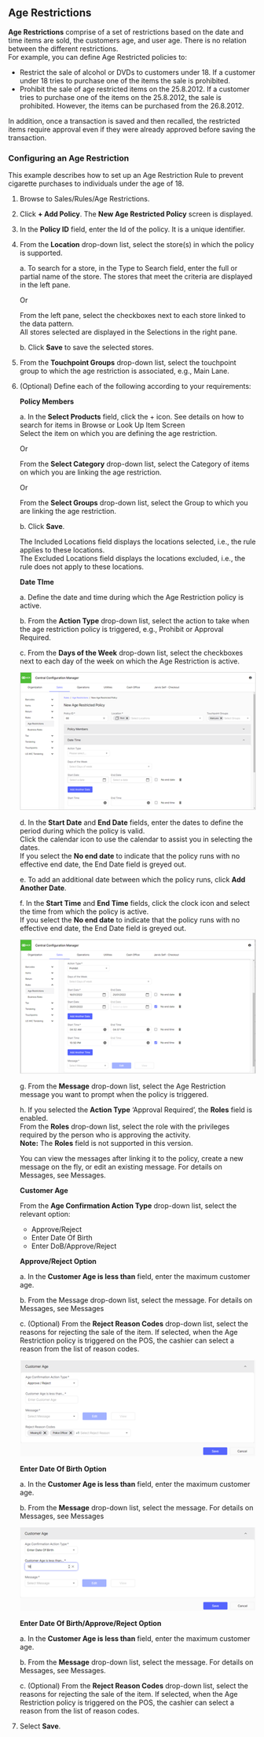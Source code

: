 ## Age Restrictions

**Age Restrictions** comprise of a set of restrictions based on the date and time items are sold, the customers age, and user age. There is no relation between the different restrictions.  
For example, you can define Age Restricted policies to:

* Restrict the sale of alcohol or DVDs to customers under 18. If a customer under 18 tries to purchase one of the items the sale is prohibited.
* Prohibit the sale of age restricted items on the 25.8.2012. If a customer tries to purchase one of the items on the 25.8.2012, the sale is prohibited. However, the items can be purchased from the 26.8.2012.

In addition, once a transaction is saved and then recalled, the restricted items require approval even if they were already approved before saving the transaction.

### Configuring an Age Restriction

This example describes how to set up an Age Restriction Rule to prevent cigarette purchases to individuals under the age of 18.

1. Browse to Sales/Rules/Age Restrictions.
2. Click **+ Add Policy**. The **New Age Restricted Policy** screen is displayed.
3. In the **Policy ID** field, enter the Id of the policy. It is a unique identifier.
4. From the **Location** drop-down list, select the store(s) in which the policy is supported.

    a. To search for a store, in the Type to Search field, enter the full or partial name of the store. The stores that meet the criteria are displayed in the left pane.

    Or

    From the left pane, select the checkboxes next to each store linked to the data pattern.  
    All stores selected are displayed in the Selections in the right pane.

    b. Click **Save** to save the selected stores.

5. From the **Touchpoint Groups** drop-down list, select the touchpoint group to which the age restriction is associated, e.g., Main Lane.
6. (Optional) Define each of the following according to your requirements:  

    **Policy Members**  

    a. In the **Select Products** field, click the + icon. See details on how to search for items in Browse or Look Up Item Screen  
    Select the item on which you are defining the age restriction.

    Or  

    From the **Select Category** drop-down list, select the Category of items on which you are linking the age restriction.

    Or  

    From the **Select Groups** drop-down list, select the Group to which you are linking the age restriction.  

    b. Click **Save**.  

    The Included Locations field displays the locations selected, i.e., the rule applies to these locations.  
    The Excluded Locations field displays the locations excluded, i.e., the rule does not apply to these locations.  

    **Date TIme**  

    a. Define the date and time during which the Age Restriction policy is active.  

    b. From the **Action Type** drop-down list, select the action to take when the age restriction policy is triggered, e.g., Prohibit or Approval Required.  

    c. From the **Days of the Week** drop-down list, select the checkboxes next to each day of the week on which the Age Restriction is active.

    ![Date Time Form](/Images/datetimeform.png)

    d. In the **Start Date** and **End Date** fields, enter the dates to define the period during which the policy is valid.  
    Click the calendar icon to use the calendar to assist you in selecting the dates.  
    If you select the **No end date** to indicate that the policy runs with no effective end date, the End Date field is greyed out.  

    e. To add an additional date between which the policy runs, click **Add Another Date**.  

    f. In the **Start Time** and **End Time** fields, click the clock icon and select the time from which the policy is active.  
    If you select the **No end date** to indicate that the policy runs with no effective end date, the End Date field is greyed out.

   ![Date Time Prohibit Form](/Images/DateTimeProhibitForm.png)

    g. From the **Message** drop-down list, select the Age Restriction message you want to prompt when the policy is triggered.  

    h. If you selected the **Action Type** ‘Approval Required’, the **Roles** field is enabled.  
    From the **Roles** drop-down list, select the role with the privileges required by the person who is approving the activity.  
    **Note:** The **Roles** field is not supported in this version.

    You can view the messages after linking it to the policy, create a new message on the fly, or edit an existing message. For details on Messages, see Messages.  

    **Customer Age**

    From the **Age Confirmation Action Type** drop-down list, select the relevant option:  
    * Approve/Reject  
    * Enter Date Of Birth  
    * Enter DoB/Approve/Reject

    **Approve/Reject Option**

    a. In the **Customer Age is less than** field, enter the maximum customer age.  

    b. From the Message drop-down list, select the message. For details on Messages, see Messages  

    c. (Optional) From the **Reject Reason Codes** drop-down list, select the reasons for rejecting the sale of the item. If selected, when the Age Restriction policy is triggered on the POS, the cashier can select a reason from the list of reason codes.  

    ![Customer Age Form](/Images/CustomerAgeForm.png)

    **Enter Date Of Birth Option**

    a. In the **Customer Age is less than** field, enter the maximum customer age.

    b. From the **Message** drop-down list, select the message. For details on Messages, see Messages

    ![Customer Age Confirmation Acion Type Form](/Images/CustomerAgeConfirmationActionTypeForm.png)  

    **Enter Date Of Birth/Approve/Reject Option**

    a. In the **Customer Age is less than** field, enter the maximum customer age.

    b. From the **Message** drop-down list, select the message. For details on Messages, see Messages.

    c. (Optional) From the **Reject Reason Codes** drop-down list, select the reasons for rejecting the sale of the item. If selected, when the Age Restriction policy is triggered on the POS, the cashier can select a reason from the list of reason codes.  

7. Select **Save**.
